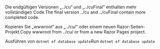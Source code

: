 <span data-ttu-id="9d413-101">Die endgültigen Versionen „../cu“ und „../cuFinal“ enthalten mehr vollständigen Code.</span><span class="sxs-lookup"><span data-stu-id="9d413-101">The final version ../cu and ../cuFinal contain more completed code.</span></span>

<span data-ttu-id="9d413-102">Kopieren Sie „wwwroot“ aus „../cu/“ oder einem neuen Razor-Seiten-Projekt.</span><span class="sxs-lookup"><span data-stu-id="9d413-102">Copy wwwroot from ../cu/ or from a new Razor Pages project.</span></span>

<span data-ttu-id="9d413-103">Ausführen von `dotnet ef database update`</span><span class="sxs-lookup"><span data-stu-id="9d413-103">Run `dotnet ef database update`</span></span>

